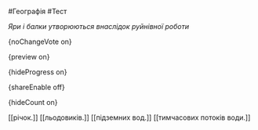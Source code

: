 #Географія #Тест

*Яри і балки утворюються внаслідок руйнівної роботи*

{noChangeVote on}

{preview on}

{hideProgress on}

{shareEnable off}

{hideCount on}

[[річок.]]
[[льодовиків.]]
[[підземних вод.]]
[[тимчасових потоків води.]]
